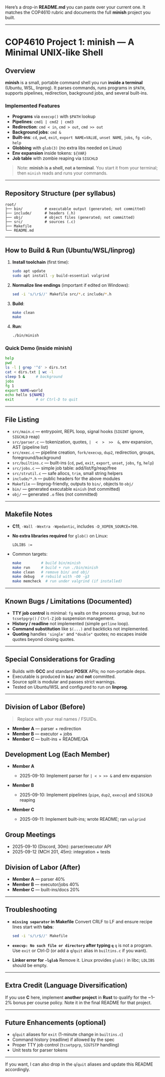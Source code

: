 Here’s a drop-in **README.md** you can paste over your current one. It matches the COP4610 rubric and documents the full **minish** project you built.

---

# COP4610 Project 1: **minish** — A Minimal UNIX-like Shell

## Overview

**minish** is a small, portable command shell you run **inside a terminal** (Ubuntu, WSL, linprog). It parses commands, runs programs in `$PATH`, supports pipelines, redirection, background jobs, and several built-ins.

### Implemented Features

* **Programs** via `execvp()` with `$PATH` lookup
* **Pipelines**: `cmd1 | cmd2 | cmd3`
* **Redirection**: `cmd < in`, `cmd > out`, `cmd >> out`
* **Background jobs**: `cmd &`
* **Built-ins**: `cd`, `pwd`, `exit`, `export NAME=VALUE`, `unset NAME`, `jobs`, `fg <id>`, `help`
* **Globbing** with `glob(3)` (no extra libs needed on Linux)
* **Env expansion** inside tokens: `${VAR}`
* **Job table** with zombie reaping via `SIGCHLD`

> Note: **minish is a shell, not a terminal**. You start it from your terminal; then `minish` reads and runs your commands.

---

## Repository Structure (per syllabus)

```
root/
├── bin/          # executable output (generated; not committed)
├── include/      # headers (.h)
├── obj/          # object files (generated; not committed)
├── src/          # sources (.c)
├── Makefile
└── README.md
```

---

## How to Build & Run (Ubuntu/WSL/linprog)

1. **Install toolchain** (first time):

   ```bash
   sudo apt update
   sudo apt install -y build-essential valgrind
   ```
2. **Normalize line endings** (important if edited on Windows):

   ```bash
   sed -i 's/\r$//' Makefile src/*.c include/*.h
   ```
3. **Build**:

   ```bash
   make clean
   make
   ```
4. **Run**:

   ```bash
   ./bin/minish
   ```

### Quick Demo (inside minish)

```bash
help
pwd
ls -l | grep '^d' > dirs.txt
cat < dirs.txt | wc -l
sleep 5 &     # background
jobs
fg 1
export NAME=world
echo hello ${NAME}
exit          # or Ctrl-D to quit
```

---

## File Listing

* `src/main.c` — entrypoint, REPL loop, signal hooks (`SIGINT` ignore, `SIGCHLD` reap)
* `src/parser.c` — tokenization, quotes, `|  <  >  >>  &`, env expansion, AST (pipeline list)
* `src/exec.c` — pipeline creation, `fork/execvp`, `dup2`, redirection, groups, foreground/background
* `src/builtins.c` — built-ins (`cd`, `pwd`, `exit`, `export`, `unset`, `jobs`, `fg`, `help`)
* `src/jobs.c` — simple job table: add/list/fg/reap/free
* `src/strutil.c` — safe allocs, `trim`, small string helpers
* `include/*.h` — public headers for the above modules
* `Makefile` — linprog-friendly, outputs to `bin/`, objects to `obj/`
* `bin/` — generated executable `minish` (not committed)
* `obj/` — generated `.o` files (not committed)

---

## Makefile Notes

* **C11**, `-Wall -Wextra -Wpedantic`, includes `-D_XOPEN_SOURCE=700`.
* **No extra libraries required** for `glob()` on Linux:

  ```make
  LDLIBS :=
  ```
* Common targets:

  ```bash
  make         # build bin/minish
  make run     # build + run ./bin/minish
  make clean   # remove bin/ and obj/
  make debug   # rebuild with -O0 -g3
  make memcheck  # run under valgrind (if installed)
  ```

---

## Known Bugs / Limitations (Documented)

* **TTY job control** is minimal: `fg` waits on the process group, but no `tcsetpgrp()` / `Ctrl-Z` job suspension management.
* **History / readline** not implemented (simple `getline` loop).
* **Command substitution** like `$(...)` and backticks not implemented.
* **Quoting** handles `'single'` and `"double"` quotes; no escapes inside quotes beyond closing quotes.

---

## Special Considerations for Grading

* Builds with **GCC** and standard **POSIX** APIs; no non-portable deps.
* Executable is produced in **`bin/`** and **not** committed.
* Source split is modular and passes strict warnings.
* Tested on Ubuntu/WSL and configured to run on **linprog**.

---

## Division of Labor (Before)

> Replace with your real names / FSUIDs.

* **Member A** — parser + redirection
* **Member B** — executor + jobs
* **Member C** — built-ins + README/QA

## Development Log (Each Member)

* **Member A**

  * 2025-09-10: Implement parser for `| < > >> &` and env expansion
* **Member B**

  * 2025-09-10: Implement pipelines (`pipe`, `dup2`, `execvp`) and `SIGCHLD` reaping
* **Member C**

  * 2025-09-11: Implement built-ins; wrote README; ran `valgrind`

## Group Meetings

* 2025-09-10 (Discord, 30m): parser/executor API
* 2025-09-12 (MCH 201, 45m): integration + tests

## Division of Labor (After)

* **Member A** — parser 40%
* **Member B** — executor/jobs 40%
* **Member C** — built-ins/docs 20%

---

## Troubleshooting

* **`missing separator` in Makefile**
  Convert CRLF to LF and ensure recipe lines start with **tabs**:

  ```bash
  sed -i 's/\r$//' Makefile
  ```

* **`execvp: No such file or directory` after typing `q`**
  `q` is not a program. Use `exit` or Ctrl-D (or add a `q`/`quit` alias in `builtins.c` if you want).

* **Linker error for `-lglob`**
  Remove it. Linux provides `glob()` in libc; `LDLIBS` should be empty.

---

## Extra Credit (Language Diversification)

If you use **C** here, implement **another project** in **Rust** to qualify for the \~1–2% bonus per course policy. Note it in the final README for that project.

---

## Future Enhancements (optional)

* `q`/`quit` aliases for `exit` (1-minute change in `builtins.c`)
* Command history (readline) if allowed by the spec
* Proper TTY job control (`tcsetpgrp`, `SIGTSTP` handling)
* Unit tests for parser tokens

---

If you want, I can also drop in the `q`/`quit` aliases and update this README accordingly.
